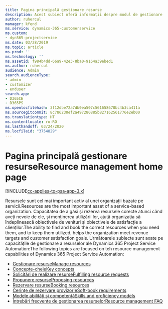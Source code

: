 ```yaml
---
title: Pagina principală gestionare resurse
description: Acest subiect oferă informații despre modul de gestionare a resurselor.
author: ruhercul
manager: kfend
ms.service: dynamics-365-customerservice
ms.custom:
- dyn365-projectservice
ms.date: 03/28/2019
ms.topic: article
ms.prod: ''
ms.technology: ''
ms.assetid: f984b4dd-66a9-42e3-8ba0-9164a39ebed1
ms.author: ruhercul
audience: Admin
search.audienceType:
- admin
- customizer
- enduser
search.app:
- D365CE
- D365PS
ms.openlocfilehash: 3f12dbe72a7db0ea507c561658670bc4b3ca411a
ms.sourcegitcommit: 8c786230ef2a497280885b827162561776e2eb00
ms.translationtype: HT
ms.contentlocale: ro-RO
ms.lasthandoff: 03/24/2020
ms.locfileid: "3754829"
---
```

# <a name="resource-management-home-page"></a><span data-ttu-id="286bf-103">Pagina principală gestionare resurse</span><span class="sxs-lookup"><span data-stu-id="286bf-103">Resource management home page</span></span>

[!INCLUDE[cc-applies-to-psa-app-3.x](../includes/cc-applies-to-psa-app-3x.md)]

<span data-ttu-id="286bf-104">Resursele sunt cel mai important activ al unei organizații bazate pe servicii.</span><span class="sxs-lookup"><span data-stu-id="286bf-104">Resources are the most important asset of a service-based organization.</span></span> <span data-ttu-id="286bf-105">Capacitatea de a găsi și rezerva resursele corecte atunci când aveți nevoie de ele, și menținerea utilizării lor, ajută organizația să îndeplinească obiectivele de venituri și obiectivele de satisfacție a clienților.</span><span class="sxs-lookup"><span data-stu-id="286bf-105">The ability to find and book the correct resources when you need them, and to keep them utilized, helps the organization meet revenue targets and customer satisfaction goals.</span></span> <span data-ttu-id="286bf-106">Următoarele subiecte sunt axate pe capacitățile de gestionare a resurselor ale Dynamics 365 Project Service Automation:</span><span class="sxs-lookup"><span data-stu-id="286bf-106">The following topics are focused on teh resource management capabilities of Dynamics 365 Project Service Automation:</span></span>

- [<span data-ttu-id="286bf-107">Gestionare resurse</span><span class="sxs-lookup"><span data-stu-id="286bf-107">Manage resources</span></span>](manage-resources.md)
- [<span data-ttu-id="286bf-108">Concepte-cheie</span><span class="sxs-lookup"><span data-stu-id="286bf-108">Key concepts</span></span>](reports-key-concepts.md)
- [<span data-ttu-id="286bf-109">Solicitări de realizare resurse</span><span class="sxs-lookup"><span data-stu-id="286bf-109">Fulfilling resource requests</span></span>](resource-management-fulfill-requests.md)
- [<span data-ttu-id="286bf-110">Propunere resurse</span><span class="sxs-lookup"><span data-stu-id="286bf-110">Proposing resources</span></span>](resource-management-propose-resources.md)
- [<span data-ttu-id="286bf-111">Rezervare resurse</span><span class="sxs-lookup"><span data-stu-id="286bf-111">Booking resources</span></span>](resource-management-book-resources-scheduleboard.md)
- [<span data-ttu-id="286bf-112">Cerințe de rezervare provizorie</span><span class="sxs-lookup"><span data-stu-id="286bf-112">Soft-book requirements</span></span>](resource-management-softbook-requirements.md)
- [<span data-ttu-id="286bf-113">Modele abilități și competență</span><span class="sxs-lookup"><span data-stu-id="286bf-113">Skills and proficiency models</span></span>](resource-management-skills-proficiency.md)
- [<span data-ttu-id="286bf-114">Întrebări frecvente de gestionarea resurselor</span><span class="sxs-lookup"><span data-stu-id="286bf-114">Resource management FAQ</span></span>](resource-management-faq.md)
